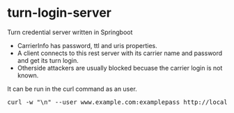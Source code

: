 # turn-login-server
Turn credential server written in Springboot

- CarrierInfo has password, ttl and uris properties.
- A client connects to this rest server with its carrier name and password and get its turn login.
- Otherside attackers are usually blocked becuase the carrier login is not known.

It can be run in the curl command as an user.
<pre>
curl -w "\n" --user www.example.com:examplepass http://localhost:8080/turn-login?username=test
</pre>